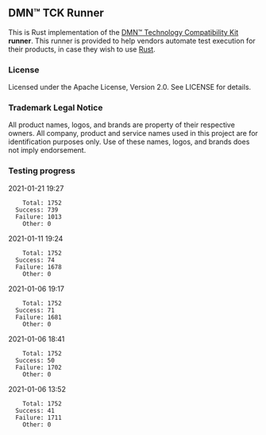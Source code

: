 ## DMN™ TCK Runner

This is Rust implementation of the [DMN™ Technology Compatibility Kit](https://dmn-tck.github.io/tck/) **runner**.
This runner is provided to help vendors automate test execution for their products,
in case they wish to use [Rust](https://www.rust-lang.org/).

### License

Licensed under the Apache License, Version 2.0. See LICENSE for details. 

### Trademark Legal Notice

All product names, logos, and brands are property of their respective owners.
All company, product and service names used in this project are for identification purposes only.
Use of these names, logos, and brands does not imply endorsement.

### Testing progress

2021-01-21 19:27
```
    Total: 1752
  Success: 739
  Failure: 1013
    Other: 0
```

2021-01-11 19:24
```
    Total: 1752
  Success: 74
  Failure: 1678
    Other: 0
```

2021-01-06 19:17
```
    Total: 1752
  Success: 71
  Failure: 1681
    Other: 0
```

2021-01-06 18:41
```
    Total: 1752
  Success: 50
  Failure: 1702
    Other: 0
```

2021-01-06 13:52
```
    Total: 1752
  Success: 41
  Failure: 1711
    Other: 0
```